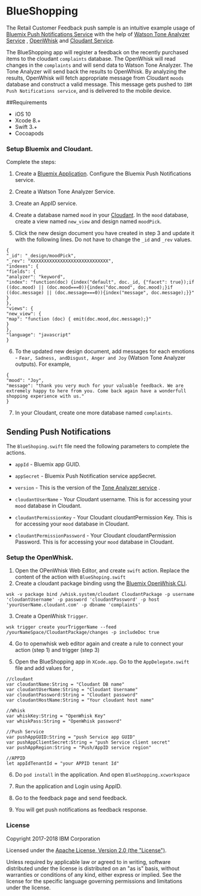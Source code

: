 # BlueShopping

The Retail Customer Feedback push sample is an intuitive example usage of [Bluemix Push Notifications Service](https://console.ng.bluemix.net/docs/services/mobilepush/index.html?pos=2) with the help of [Watson Tone Analyzer Service](http://www.ibm.com/smarterplanet/us/en/ibmwatson/developercloud/tone-analyzer.html) , [OpenWhisk](https://developer.ibm.com/open/openwhisk/) and [Cloudant Service](https://cloudant.com/).

The BlueShopping app will register a feedback on the recently purchased items to the cloudant `complaints` database. The OpenWhisk will read changes in the `complaints` and will send data to Watson Tone Analyzer. The Tone Analyzer will send back the results to OpenWhisk. By analyzing the results, OpenWhisk will fetch appropriate message from Cloudant `moods` database and construct a valid message. This message gets pushed to `IBM Push Notifications service`, and is delivered to the mobile device.

##Requirements

* iOS 10
* Xcode 8.+
* Swift 3.+
* Cocoapods 


### Setup Bluemix and Cloudant.

Complete the steps:

1. Create a [Bluemix Application](http://console.stage1.ng.bluemix.net). Configure the Bluemix Push Notifications service.

2. Create  a Watson Tone Analyzer Service.

3. Create an AppID service.

4. Create a database named `mood` in your [Cloudant](https://cloudant.com/). In the `mood` database, create a view named `new_view` and design named `moodPick`.

5. Click the new design document you have created in step 3 and update it with the following lines. Do not have to change the `_id` and `_rev` values.

```
{
"_id": "_design/moodPick",
"_rev": "XXXXXXXXXXXXXXXXXXXXXXXXXXXXX",
"indexes": {
"fields": {
"analyzer": "keyword",
"index": "function(doc) {index("default", doc._id, {"facet": true});if ((doc.mood) || (doc.mood===0)){index("doc.mood", doc.mood);}if ((doc.message) || (doc.message===0)){index("message", doc.message);}}"
}
},
"views": {
"new_view": {
"map": "function (doc) { emit(doc.mood,doc.message);}"
}
},
"language": "javascript"
}

```

6. To the updated new design document, add messages for each emotions - `Fear, Sadness, andDisgust, Anger and Joy` (Watson Tone Analyzer outputs). For example,

```
{
"mood": "Joy",
"message": "thank you very much for your valuable feedback. We are extremely happy to here from you. Come back again have a wonderfull shopping experience with us."
}
```

7. In your Cloudant, create one more database named `complaints`.

## Sending Push Notifications

The `BlueShoping.swift` file need the following parameters to complete the actions.

- `appId` - Bluemix app GUID.

- `appSecret` - Bluemix Push Notification service appSecret.

- `version` - This is the version of the [Tone Analyzer service](https://watson-api-explorer.mybluemix.net/apis/tone-analyzer-v3#/) .

- `cloudantUserName` - Your Cloudant username. This is for accessing your `mood` database in Cloudant.

- `cloudantPermissionKey` - Your Cloudant cloudantPermission Key. This is for accessing your `mood` database in Cloudant.

- `cloudantPermissionPassword` - Your Cloudant cloudantPermission Password. This is for accessing your `mood` database in Cloudant.

### Setup the OpenWhisk.

1. Open the OPenWhisk Web Editor, and create `swift` action. Replace the content of the action with `BlueShoping.swift`
2. Create a cloudant package binding usng the [Bluemix OpenWhisk CLI](https://new-console.ng.bluemix.net/openwhisk/cli).
```
wsk -v package bind /whisk.system/cloudant CloudantPackage -p username 'cloudantUsername' -p password 'cloudantPassword' -p host 'yourUserName.cloudant.com' -p dbname 'complaints'
```
3. Create a OpenWhisk `Trigger`.

```
wsk trigger create yourTriggerName --feed /yourNameSpace/CloudantPackage/changes -p includeDoc true 
```
4. Go to openwhisk web editor again and create a rule to connect your action (step 1) and trigger (step 3)

5. Open the BlueShopping app in `XCode.app`. Go to the `AppDelegate.swift` file and add values for ,

```
//cloudant
var cloudantName:String = "Cloudant DB name"
var cloudantUserName:String = "Cloudant Username"
var cloudantPassword:String = "Cloudant password"
var cloudantHostName:String = "Your cloudant host name"

//Whisk
var whiskKey:String = "OpenWhisk Key"
var whiskPass:String = "OpenWhisk password"

//Push Service
var pushAppGUID:String = "push Service app GUID"
var pushAppClientSecret:String = "push Service client secret"
var pushAppRegion:String = "Push/AppID service region"

//APPID
let appIdTenantId = "your APPID tenant Id"
```


6. Do `pod install` in the application. And open `BlueShopping.xcworkspace`

7. Run the application and Login using AppID.

8. Go to the feedback page and send feedback.

9. You will get push notifications as feedback response.


### License

Copyright 2017-2018 IBM Corporation

Licensed under the [Apache License, Version 2.0 (the "License")](http://www.apache.org/licenses/LICENSE-2.0.html).

Unless required by applicable law or agreed to in writing, software distributed under the license is distributed on an "as is" basis, without warranties or conditions of any kind, either express or implied. See the license for the specific language governing permissions and limitations under the license.




